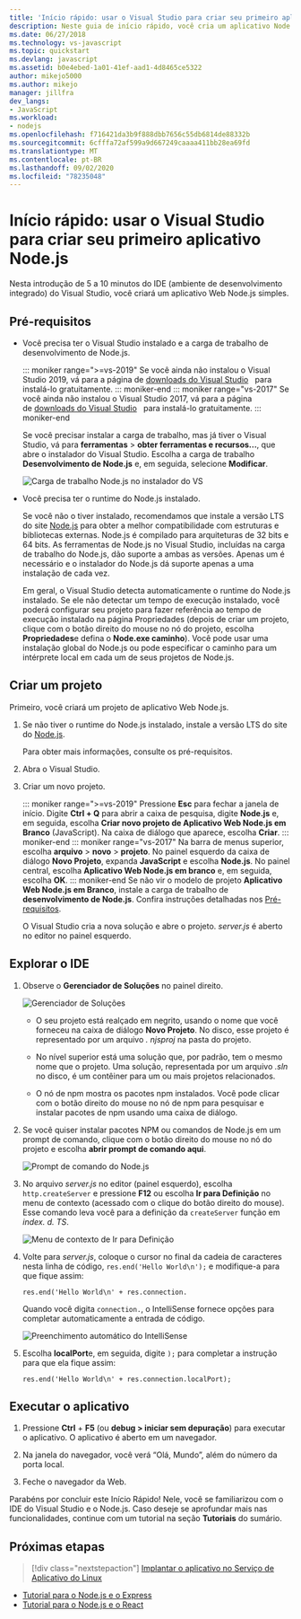 ```yaml
---
title: 'Início rápido: usar o Visual Studio para criar seu primeiro aplicativo Node.js'
description: Neste guia de início rápido, você cria um aplicativo Node.js no Visual Studio
ms.date: 06/27/2018
ms.technology: vs-javascript
ms.topic: quickstart
ms.devlang: javascript
ms.assetid: b0e4ebed-1a01-41ef-aad1-4d8465ce5322
author: mikejo5000
ms.author: mikejo
manager: jillfra
dev_langs:
- JavaScript
ms.workload:
- nodejs
ms.openlocfilehash: f716421da3b9f888dbb7656c55db6814de88332b
ms.sourcegitcommit: 6cfffa72af599a9d667249caaaa411bb28ea69fd
ms.translationtype: MT
ms.contentlocale: pt-BR
ms.lasthandoff: 09/02/2020
ms.locfileid: "78235048"
---
```

# <a name="quickstart-use-visual-studio-to-create-your-first-nodejs-app"></a>Início rápido: usar o Visual Studio para criar seu primeiro aplicativo Node.js

Nesta introdução de 5 a 10 minutos do IDE (ambiente de desenvolvimento integrado) do Visual Studio, você criará um aplicativo Web Node.js simples.

## <a name="prerequisites"></a>Pré-requisitos

* Você precisa ter o Visual Studio instalado e a carga de trabalho de desenvolvimento de Node.js.

    ::: moniker range=">=vs-2019"
    Se você ainda não instalou o Visual Studio 2019, vá para a página de [downloads do Visual Studio](https://visualstudio.microsoft.com/downloads)   para instalá-lo gratuitamente.
    ::: moniker-end
    ::: moniker range="vs-2017"
    Se você ainda não instalou o Visual Studio 2017, vá para a página de [downloads do Visual Studio](https://visualstudio.microsoft.com/vs/older-downloads/?utm_medium=microsoft&utm_source=docs.microsoft.com&utm_campaign=vs+2017+download)   para instalá-lo gratuitamente.
    ::: moniker-end

    Se você precisar instalar a carga de trabalho, mas já tiver o Visual Studio, vá para **ferramentas**  >  **obter ferramentas e recursos...**, que abre o instalador do Visual Studio. Escolha a carga de trabalho **Desenvolvimento de Node.js** e, em seguida, selecione **Modificar**.

    ![Carga de trabalho Node.js no instalador do VS](../ide/media/quickstart-nodejs-workload.png)

* Você precisa ter o runtime do Node.js instalado.

    Se você não o tiver instalado, recomendamos que instale a versão LTS do site [Node.js](https://nodejs.org/en/download/) para obter a melhor compatibilidade com estruturas e bibliotecas externas. Node.js é compilado para arquiteturas de 32 bits e 64 bits. As ferramentas de Node.js no Visual Studio, incluídas na carga de trabalho do Node.js, dão suporte a ambas as versões. Apenas um é necessário e o instalador do Node.js dá suporte apenas a uma instalação de cada vez.
    
    Em geral, o Visual Studio detecta automaticamente o runtime do Node.js instalado. Se ele não detectar um tempo de execução instalado, você poderá configurar seu projeto para fazer referência ao tempo de execução instalado na página Propriedades (depois de criar um projeto, clique com o botão direito do mouse no nó do projeto, escolha **Propriedades**e defina o **Node.exe caminho**). Você pode usar uma instalação global do Node.js ou pode especificar o caminho para um intérprete local em cada um de seus projetos de Node.js. 

## <a name="create-a-project"></a>Criar um projeto

Primeiro, você criará um projeto de aplicativo Web Node.js.

1. Se não tiver o runtime do Node.js instalado, instale a versão LTS do site do [Node.js](https://nodejs.org/en/download/).

    Para obter mais informações, consulte os pré-requisitos.

1. Abra o Visual Studio.

1. Criar um novo projeto.

    ::: moniker range=">=vs-2019"
    Pressione **Esc** para fechar a janela de início. Digite **Ctrl + Q** para abrir a caixa de pesquisa, digite **Node.js** e, em seguida, escolha **Criar novo projeto de Aplicativo Web Node.js em Branco** (JavaScript). Na caixa de diálogo que aparece, escolha **Criar**.
    ::: moniker-end
    ::: moniker range="vs-2017"
    Na barra de menus superior, escolha **arquivo**  >  **novo**  >  **projeto**. No painel esquerdo da caixa de diálogo **Novo Projeto**, expanda **JavaScript** e escolha **Node.js**. No painel central, escolha **Aplicativo Web Node.js em branco** e, em seguida, escolha **OK**.
    ::: moniker-end
    Se não vir o modelo de projeto **Aplicativo Web Node.js em Branco**, instale a carga de trabalho de **desenvolvimento de Node.js**. Confira instruções detalhadas nos [Pré-requisitos](#prerequisites).

    O Visual Studio cria a nova solução e abre o projeto. *server.js* é aberto no editor no painel esquerdo.

## <a name="explore-the-ide"></a>Explorar o IDE

1. Observe o **Gerenciador de Soluções** no painel direito.

   ![Gerenciador de Soluções](../ide/media/quickstart-nodejs-solution-explorer.png)

   - O seu projeto está realçado em negrito, usando o nome que você forneceu na caixa de diálogo **Novo Projeto**. No disco, esse projeto é representado por um arquivo *. njsproj* na pasta do projeto.

   - No nível superior está uma solução que, por padrão, tem o mesmo nome que o projeto. Uma solução, representada por um arquivo *.sln* no disco, é um contêiner para um ou mais projetos relacionados.

   - O nó de npm mostra os pacotes npm instalados. Você pode clicar com o botão direito do mouse no nó de npm para pesquisar e instalar pacotes de npm usando uma caixa de diálogo.

1. Se você quiser instalar pacotes NPM ou comandos de Node.js em um prompt de comando, clique com o botão direito do mouse no nó do projeto e escolha **abrir prompt de comando aqui**.

   ![Prompt de comando do Node.js](../ide/media/quickstart-nodejs-command-prompt.png)

1. No arquivo *server.js* no editor (painel esquerdo), escolha `http.createServer` e pressione **F12** ou escolha **Ir para Definição** no menu de contexto (acessado com o clique do botão direito do mouse). Esse comando leva você para a definição da `createServer` função em *index. d. TS*.

   ![Menu de contexto de Ir para Definição](../ide/media/quickstart-nodejs-gotodefinition.png)

1. Volte para *server.js*, coloque o cursor no final da cadeia de caracteres nesta linha de código, `res.end('Hello World\n');` e modifique-a para que fique assim:

    `res.end('Hello World\n' + res.connection.`

    Quando você digita `connection.`, o IntelliSense fornece opções para completar automaticamente a entrada de código.

   ![Preenchimento automático do IntelliSense](../ide/media/quickstart-nodejs-intellisense.png)

1. Escolha **localPort**e, em seguida, digite `);` para completar a instrução para que ela fique assim:

    `res.end('Hello World\n' + res.connection.localPort);`

## <a name="run-the-application"></a>Executar o aplicativo

1. Pressione **Ctrl** + **F5** (ou **debug > iniciar sem depuração**) para executar o aplicativo. O aplicativo é aberto em um navegador.

1. Na janela do navegador, você verá “Olá, Mundo”, além do número da porta local.

1. Feche o navegador da Web.

Parabéns por concluir este Início Rápido! Nele, você se familiarizou com o IDE do Visual Studio e o Node.js. Caso deseje se aprofundar mais nas funcionalidades, continue com um tutorial na seção **Tutoriais** do sumário.

## <a name="next-steps"></a>Próximas etapas

> [!div class="nextstepaction"]
> [Implantar o aplicativo no Serviço de Aplicativo do Linux](../javascript/publish-nodejs-app-azure.md)

- [Tutorial para o Node.js e o Express](../javascript/tutorial-nodejs.md)
- [Tutorial para o Node.js e o React](../javascript/tutorial-nodejs-with-react-and-jsx.md)
